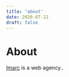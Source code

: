 ```yaml
---
title: 'about'
date: 2020-07-22
draft: false
---
```


# About

[Imarc](https://imarc.com) is a web agency..

